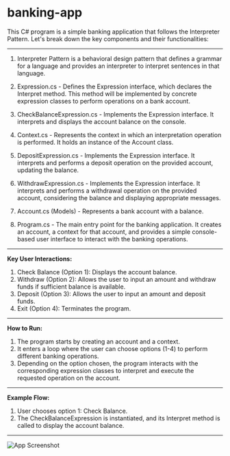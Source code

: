 # banking-app
This C# program is a simple banking application that follows the Interpreter Pattern. Let's break down the key components and their functionalities:

---

1. Interpreter Pattern is a behavioral design pattern that defines a grammar for a language and provides an interpreter to interpret sentences in that language.

2. Expression.cs - Defines the Expression interface, which declares the Interpret method. This method will be implemented by concrete expression classes to perform operations on a bank account.

3. CheckBalanceExpression.cs - Implements the Expression interface. It interprets and displays the account balance on the console.

4. Context.cs - Represents the context in which an interpretation operation is performed. It holds an instance of the Account class.

5. DepositExpression.cs - Implements the Expression interface. It interprets and performs a deposit operation on the provided account, updating the balance.

6. WithdrawExpression.cs - Implements the Expression interface. It interprets and performs a withdrawal operation on the provided account, considering the balance and displaying appropriate messages.

7. Account.cs (Models) - Represents a bank account with a balance.

8. Program.cs - The main entry point for the banking application. It creates an account, a context for that account, and provides a simple console-based user interface to interact with the banking operations.

---

**Key User Interactions:**
1. Check Balance (Option 1): Displays the account balance.
2. Withdraw (Option 2): Allows the user to input an amount and withdraw funds if sufficient balance is available.
3. Deposit (Option 3): Allows the user to input an amount and deposit funds.
4. Exit (Option 4): Terminates the program.
 
---

**How to Run:**
1. The program starts by creating an account and a context.
2. It enters a loop where the user can choose options (1-4) to perform different banking operations.
3. Depending on the option chosen, the program interacts with the corresponding expression classes to interpret and execute the requested operation on the account.

---

**Example Flow:**
1. User chooses option 1: Check Balance.
2. The CheckBalanceExpression is instantiated, and its Interpret method is called to display the account balance.

---
![App Screenshot](https://amiraliu.vercel.app/images/work/index/banking-app/console-banking-app.png)
